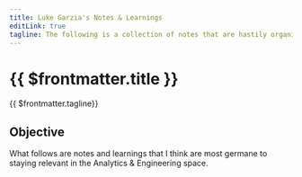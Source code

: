 ```yaml
---
title: Luke Garzia's Notes & Learnings
editLink: true
tagline: The following is a collection of notes that are hastily organized.
---
```


# {{ $frontmatter.title }}

{{ $frontmatter.tagline}}

## Objective

What follows are notes and learnings that I think are most germane to staying relevant in the Analytics & Engineering space. 



